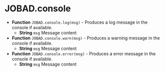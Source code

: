 # JOBAD.console

* **Function** `JOBAD.console.log(msg)` - Produces a log message in the console if available. 
	* **String** `msg` Message content
* **Function** `JOBAD.console.warn(msg)` - Produces a warning message in the console if available. 
	* **String** `msg` Message content
* **Function** `JOBAD.console.error(msg)` - Produces a error message in the console if available. 
	* **String** `msg` Message content
